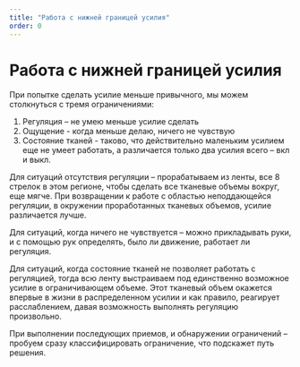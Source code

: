 ```yaml
---
title: "Работа с нижней границей усилия"
order: 0
---
```


# Работа с нижней границей усилия

При попытке сделать усилие меньше привычного, мы можем столкнуться с тремя ограничениями:

1. Регуляция – не умею меньше усилие сделать
2. Ощущение - когда меньше делаю, ничего не чувствую
3. Состояние тканей - таково, что действительно маленьким усилием еще не умеет работать, а различается только два усилия всего – вкл и выкл.

Для ситуаций отсутствия регуляции – прорабатываем из ленты, все 8 стрелок в этом регионе, чтобы сделать все тканевые объемы вокруг, еще мягче. При возвращении к работе с областью неподдающейся регуляции, в окружении проработанных тканевых объемов, усилие различается лучше.

Для ситуаций, когда ничего не чувствуется – можно прикладывать руки, и с помощью рук определять, было ли движение, работает ли регуляция.

Для ситуаций, когда состояние тканей не позволяет работать с регуляцией, тогда всю ленту выстраиваем под единственно возможное усилие в ограничивающем объеме. Этот тканевый объем окажется впервые в жизни в распределенном усилии и как правило, реагирует расслаблением, давая возможность выполнять регуляцию произвольно.

При выполнении последующих приемов, и обнаружении ограничений – пробуем сразу классифицировать ограничение, что подскажет путь решения.